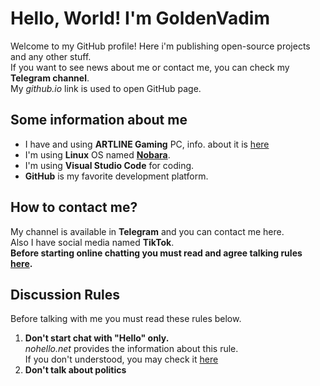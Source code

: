 # Hello, World! I'm GoldenVadim
Welcome to my GitHub profile! Here i'm publishing open-source projects and any other stuff.  
If you want to see news about me or contact me, you can check my **Telegram channel**.  
My *github.io* link is used to open GitHub page.
## Some information about me
* I have and using **ARTLINE Gaming** PC, info. about it is [here](https://hard.rozetka.com.ua/artline_x64v12/p351145518/)
* I'm using **Linux** OS named [**Nobara**](https://nobaraproject.org/).
* I'm using **Visual Studio Code** for coding.
* **GitHub** is my favorite development platform.
## How to contact me?
My channel is available in **Telegram** and you can contact me here.  
Also I have social media named **TikTok**.  
**Before starting online chatting you must read and agree talking rules [here](#discussion-rules).**
## Discussion Rules
Before talking with me you must read these rules below.
1. **Don't start chat with "Hello" only.**  
   *nohello.net* provides the information about this rule.  
   If you don't understood, you may check it [here](https://www.nohello.net/)
2. **Don't talk about politics**

